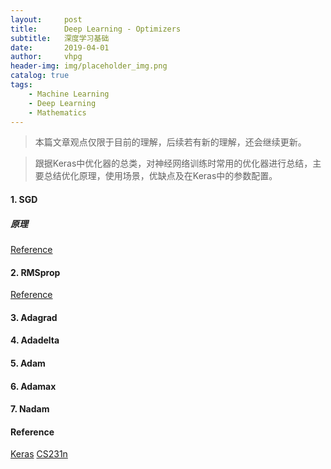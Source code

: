 ```yaml
---
layout:     post
title:      Deep Learning - Optimizers
subtitle:   深度学习基础
date:       2019-04-01
author:     vhpg
header-img: img/placeholder_img.png
catalog: true
tags:
    - Machine Learning
    - Deep Learning
    - Mathematics
---
```

> 本篇文章观点仅限于目前的理解，后续若有新的理解，还会继续更新。

> 跟据Keras中优化器的总类，对神经网络训练时常用的优化器进行总结，主要总结优化原理，使用场景，优缺点及在Keras中的参数配置。

#### 1. SGD

##### 原理


[Reference](http://www.cs.toronto.edu/~tijmen/csc321/slides/lecture_slides_lec6.pdf)

#### 2. RMSprop



[Reference](http://www.cs.toronto.edu/~tijmen/csc321/slides/lecture_slides_lec6.pdf)


#### 3. Adagrad




#### 4. Adadelta


#### 5. Adam


#### 6. Adamax


#### 7. Nadam


#### Reference
[Keras](https://keras.io/optimizers/)
[CS231n]()
